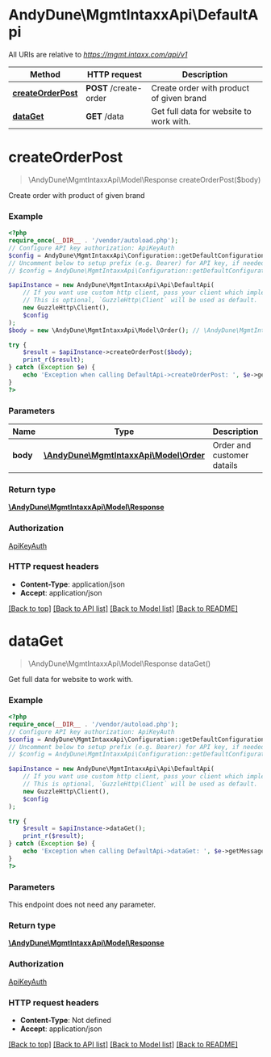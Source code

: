 # AndyDune\MgmtIntaxxApi\DefaultApi

All URIs are relative to *https://mgmt.intaxx.com/api/v1*

Method | HTTP request | Description
------------- | ------------- | -------------
[**createOrderPost**](DefaultApi.md#createorderpost) | **POST** /create-order | Create order with product of given brand
[**dataGet**](DefaultApi.md#dataget) | **GET** /data | Get full data for website to work with.

# **createOrderPost**
> \AndyDune\MgmtIntaxxApi\Model\Response createOrderPost($body)

Create order with product of given brand

### Example
```php
<?php
require_once(__DIR__ . '/vendor/autoload.php');
// Configure API key authorization: ApiKeyAuth
$config = AndyDune\MgmtIntaxxApi\Configuration::getDefaultConfiguration()->setApiKey('X-API-KEY', 'YOUR_API_KEY');
// Uncomment below to setup prefix (e.g. Bearer) for API key, if needed
// $config = AndyDune\MgmtIntaxxApi\Configuration::getDefaultConfiguration()->setApiKeyPrefix('X-API-KEY', 'Bearer');

$apiInstance = new AndyDune\MgmtIntaxxApi\Api\DefaultApi(
    // If you want use custom http client, pass your client which implements `GuzzleHttp\ClientInterface`.
    // This is optional, `GuzzleHttp\Client` will be used as default.
    new GuzzleHttp\Client(),
    $config
);
$body = new \AndyDune\MgmtIntaxxApi\Model\Order(); // \AndyDune\MgmtIntaxxApi\Model\Order | Order and customer datails

try {
    $result = $apiInstance->createOrderPost($body);
    print_r($result);
} catch (Exception $e) {
    echo 'Exception when calling DefaultApi->createOrderPost: ', $e->getMessage(), PHP_EOL;
}
?>
```

### Parameters

Name | Type | Description  | Notes
------------- | ------------- | ------------- | -------------
 **body** | [**\AndyDune\MgmtIntaxxApi\Model\Order**](../Model/Order.md)| Order and customer datails |

### Return type

[**\AndyDune\MgmtIntaxxApi\Model\Response**](../Model/Response.md)

### Authorization

[ApiKeyAuth](../../README.md#ApiKeyAuth)

### HTTP request headers

 - **Content-Type**: application/json
 - **Accept**: application/json

[[Back to top]](#) [[Back to API list]](../../README.md#documentation-for-api-endpoints) [[Back to Model list]](../../README.md#documentation-for-models) [[Back to README]](../../README.md)

# **dataGet**
> \AndyDune\MgmtIntaxxApi\Model\Response dataGet()

Get full data for website to work with.

### Example
```php
<?php
require_once(__DIR__ . '/vendor/autoload.php');
// Configure API key authorization: ApiKeyAuth
$config = AndyDune\MgmtIntaxxApi\Configuration::getDefaultConfiguration()->setApiKey('X-API-KEY', 'YOUR_API_KEY');
// Uncomment below to setup prefix (e.g. Bearer) for API key, if needed
// $config = AndyDune\MgmtIntaxxApi\Configuration::getDefaultConfiguration()->setApiKeyPrefix('X-API-KEY', 'Bearer');

$apiInstance = new AndyDune\MgmtIntaxxApi\Api\DefaultApi(
    // If you want use custom http client, pass your client which implements `GuzzleHttp\ClientInterface`.
    // This is optional, `GuzzleHttp\Client` will be used as default.
    new GuzzleHttp\Client(),
    $config
);

try {
    $result = $apiInstance->dataGet();
    print_r($result);
} catch (Exception $e) {
    echo 'Exception when calling DefaultApi->dataGet: ', $e->getMessage(), PHP_EOL;
}
?>
```

### Parameters
This endpoint does not need any parameter.

### Return type

[**\AndyDune\MgmtIntaxxApi\Model\Response**](../Model/Response.md)

### Authorization

[ApiKeyAuth](../../README.md#ApiKeyAuth)

### HTTP request headers

 - **Content-Type**: Not defined
 - **Accept**: application/json

[[Back to top]](#) [[Back to API list]](../../README.md#documentation-for-api-endpoints) [[Back to Model list]](../../README.md#documentation-for-models) [[Back to README]](../../README.md)

